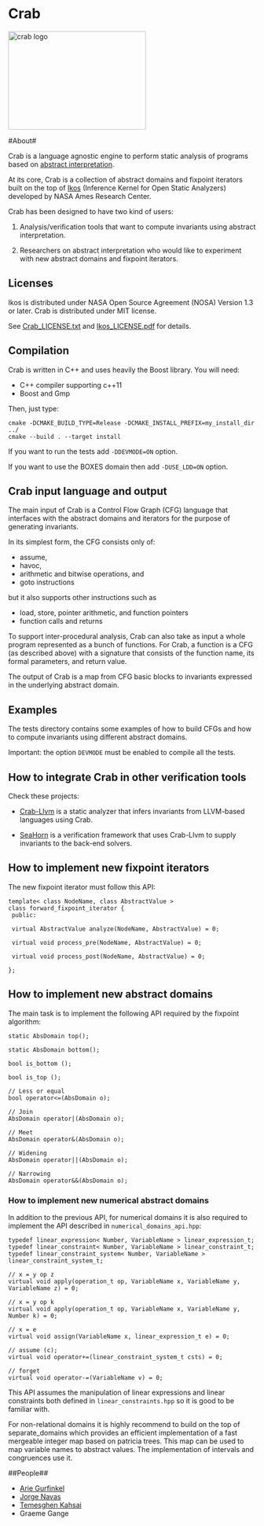 # Crab #

<img src="http://i.imgur.com/IDKhq5h.png" alt="crab logo" width=280 height=200 />

#About#

Crab is a language agnostic engine to perform static analysis of
programs based on
[abstract interpretation](https://en.wikipedia.org/wiki/Abstract_interpretation).

At its core, Crab is a collection of abstract domains and fixpoint
iterators built on the top of
[Ikos](http://ti.arc.nasa.gov/opensource/ikos/) (Inference Kernel for
Open Static Analyzers) developed by NASA Ames Research Center.

Crab has been designed to have two kind of users:

1.  Analysis/verification tools that want to compute invariants using
    abstract interpretation.

2.  Researchers on abstract interpretation who would like to
    experiment with new abstract domains and fixpoint iterators.

## Licenses ##

Ikos is distributed under NASA Open Source Agreement (NOSA)
Version 1.3 or later. Crab is distributed under MIT license.

See [Crab_LICENSE.txt](Crab_LICENSE.txt) and
[Ikos_LICENSE.pdf](Ikos_LICENSE.pdf) for details.

## Compilation ##

Crab is written in C++ and uses heavily the Boost library. You will
need:

- C++ compiler supporting c++11
- Boost and Gmp 

Then, just type:

    cmake -DCMAKE_BUILD_TYPE=Release -DCMAKE_INSTALL_PREFIX=my_install_dir ../
    cmake --build . --target install 

If you want to run the tests add `-DDEVMODE=ON` option.

If you want to use the BOXES domain then add `-DUSE_LDD=ON` option.

## Crab input language and output ##

The main input of Crab is a Control Flow Graph (CFG) language that
interfaces with the abstract domains and iterators for the purpose of
generating invariants.

In its simplest form, the CFG consists only of:

- assume,
- havoc, 
- arithmetic and bitwise operations, and
- goto instructions

but it also supports other instructions such as

- load, store, pointer arithmetic, and function pointers
- function calls and returns

To support inter-procedural analysis, Crab can also take as input a
whole program represented as a bunch of functions. For Crab, a
function is a CFG (as described above) with a signature that consists
of the function name, its formal parameters, and return value.

The output of Crab is a map from CFG basic blocks to invariants
expressed in the underlying abstract domain.

## Examples ##

The tests directory contains some examples of how to build CFGs and
how to compute invariants using different abstract domains.

Important: the option `DEVMODE` must be enabled to compile all the
tests.

## How to integrate Crab in other verification tools ##

Check these projects:

- [Crab-Llvm](https://github.com/seahorn/crab-llvm) is a static
analyzer that infers invariants from LLVM-based languages using Crab.

- [SeaHorn](https://github.com/seahorn) is a verification framework
that uses Crab-Llvm to supply invariants to the back-end solvers.

## How to implement new fixpoint iterators ##

The new fixpoint iterator must follow this API:

    template< class NodeName, class AbstractValue >
    class forward_fixpoint_iterator {
     public:
	 
     virtual AbstractValue analyze(NodeName, AbstractValue) = 0;
    
     virtual void process_pre(NodeName, AbstractValue) = 0;
    
     virtual void process_post(NodeName, AbstractValue) = 0;
    
    }; 

## How to implement new abstract domains ##

The main task is to implement the following API required by the
fixpoint algorithm:
  
    static AbsDomain top();
    
    static AbsDomain bottom();
    
    bool is_bottom ();

    bool is_top ();

    // Less or equal
    bool operator<=(AbsDomain o);

    // Join
    AbsDomain operator|(AbsDomain o);

    // Meet
    AbsDomain operator&(AbsDomain o);

    // Widening
    AbsDomain operator||(AbsDomain o);

    // Narrowing 
    AbsDomain operator&&(AbsDomain o);
    
### How to implement new numerical abstract domains ###

In addition to the previous API, for numerical domains it is also
required to implement the API described in `numerical_domains_api.hpp`:

    typedef linear_expression< Number, VariableName > linear_expression_t;
    typedef linear_constraint< Number, VariableName > linear_constraint_t;
    typedef linear_constraint_system< Number, VariableName > linear_constraint_system_t;
  
    // x = y op z
    virtual void apply(operation_t op, VariableName x, VariableName y, VariableName z) = 0; 

    // x = y op k
    virtual void apply(operation_t op, VariableName x, VariableName y, Number k) = 0; 

    // x = e
    virtual void assign(VariableName x, linear_expression_t e) = 0; 

    // assume (c);
    virtual void operator+=(linear_constraint_system_t csts) = 0;

    // forget
    virtual void operator-=(VariableName v) = 0;

      
This API assumes the manipulation of linear expressions and linear
constraints both defined in `linear_constraints.hpp` so it is good to be
familiar with.

For non-relational domains it is highly recommend to build on the top
of separate_domains which provides an efficient implementation of a
fast mergeable integer map based on patricia trees. This map can be
used to map variable names to abstract values. The implementation of
intervals and congruences use it.

##People##

* [Arie Gurfinkel](arieg.bitbucket.org)
* [Jorge Navas](http://ti.arc.nasa.gov/profile/jorge/)
* [Temesghen Kahsai](http://www.lememta.info/)
* Graeme Gange 
